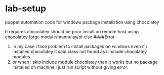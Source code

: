 # lab-setup
puppet automation code for windows package installation using chocolatey

It requires chocolatey should be prior install on remote host using chocolatey forge module/mannulay/or else
####Error
1. in my case i face problem to install packages on windows even if i installed chocolatey it said class not found as i include chocolatey modules.
2. or when i skip include module chocolatey then it works but no package installed on machine i just run script without giving error.
